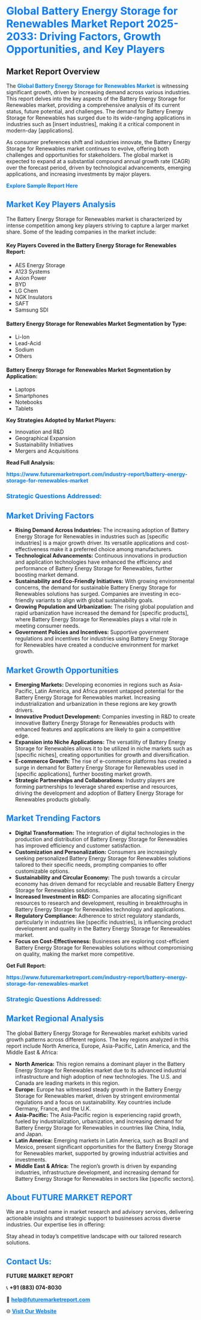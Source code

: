 <h1 style="color: #007BFF;">Global Battery Energy Storage for Renewables Market Report 2025-2033: Driving Factors, Growth Opportunities, and Key Players</h1>

<section id="overview">
<h2>Market Report Overview</h2>
<p>The <a href="https://www.futuremarketreport.com/industry-report/battery-energy-storage-for-renewables-market" style="color: #007BFF; text-decoration: none;"><strong>Global Battery Energy Storage for Renewables Market</strong></a> is witnessing significant growth, driven by increasing demand across various industries. This report delves into the key aspects of the Battery Energy Storage for Renewables market, providing a comprehensive analysis of its current status, future potential, and challenges. The demand for Battery Energy Storage for Renewables has surged due to its wide-ranging applications in industries such as [insert industries], making it a critical component in modern-day [applications].</p>
<p>As consumer preferences shift and industries innovate, the Battery Energy Storage for Renewables market continues to evolve, offering both challenges and opportunities for stakeholders. The global market is expected to expand at a substantial compound annual growth rate (CAGR) over the forecast period, driven by technological advancements, emerging applications, and increasing investments by major players.</p>
</section>

<section id="overview">
<p><a href="https://www.futuremarketreport.com/request-sample/reportId=106331" style="color: #007BFF; text-decoration: none;"><strong>Explore Sample Report Here</strong></a></p>
</section>

<section id="key-players">
<h2 style="color: #007BFF;">Market Key Players Analysis</h2>
<p>The Battery Energy Storage for Renewables market is characterized by intense competition among key players striving to capture a larger market share. Some of the leading companies in the market include:</p>
<h4>Key Players Covered in the Battery Energy Storage for Renewables Report:</h4>
<ul><li>AES Energy Storage</li><li>A123 Systems</li><li>Axion Power</li><li>BYD</li><li>LG Chem</li><li>NGK Insulators</li><li>SAFT</li><li>Samsung SDI</li></ul>
<h4>Battery Energy Storage for Renewables Market Segmentation by Type:</h4>
<ul><li>Li-Ion</li><li>Lead-Acid</li><li>Sodium</li><li>Others</li></ul>

<h4>Battery Energy Storage for Renewables Market Segmentation by Application:</h4>
<ul><li>Laptops</li><li>Smartphones</li><li>Notebooks</li><li>Tablets</li></ul>
<p><strong>Key Strategies Adopted by Market Players:</strong></p>
<ul>
<li>Innovation and R&D</li>
<li>Geographical Expansion</li>
<li>Sustainability Initiatives</li>
<li>Mergers and Acquisitions</li>
</ul>
</section>

<section>
<p><strong>Read Full Analysis: </strong></p><a href="https://www.futuremarketreport.com/industry-report/battery-energy-storage-for-renewables-market" style="color: #007BFF; text-decoration: none;"><strong>https://www.futuremarketreport.com/industry-report/battery-energy-storage-for-renewables-market</strong></a>
<h3 style="color: #007BFF;">Strategic Questions Addressed:</h3>
</section>

<section id="driving-factors">
<h2 style="color: #007BFF;">Market Driving Factors</h2>
<ul>
<li><strong>Rising Demand Across Industries:</strong> The increasing adoption of Battery Energy Storage for Renewables in industries such as [specific industries] is a major growth driver. Its versatile applications and cost-effectiveness make it a preferred choice among manufacturers.</li>
<li><strong>Technological Advancements:</strong> Continuous innovations in production and application technologies have enhanced the efficiency and performance of Battery Energy Storage for Renewables, further boosting market demand.</li>
<li><strong>Sustainability and Eco-Friendly Initiatives:</strong> With growing environmental concerns, the demand for sustainable Battery Energy Storage for Renewables solutions has surged. Companies are investing in eco-friendly variants to align with global sustainability goals.</li>
<li><strong>Growing Population and Urbanization:</strong> The rising global population and rapid urbanization have increased the demand for [specific products], where Battery Energy Storage for Renewables plays a vital role in meeting consumer needs.</li>
<li><strong>Government Policies and Incentives:</strong> Supportive government regulations and incentives for industries using Battery Energy Storage for Renewables have created a conducive environment for market growth.</li>
</ul>
</section>

<section id="growth-opportunities">
<h2 style="color: #007BFF;">Market Growth Opportunities</h2>
<ul>
<li><strong>Emerging Markets:</strong> Developing economies in regions such as Asia-Pacific, Latin America, and Africa present untapped potential for the Battery Energy Storage for Renewables market. Increasing industrialization and urbanization in these regions are key growth drivers.</li>
<li><strong>Innovative Product Development:</strong> Companies investing in R&D to create innovative Battery Energy Storage for Renewables products with enhanced features and applications are likely to gain a competitive edge.</li>
<li><strong>Expansion into Niche Applications:</strong> The versatility of Battery Energy Storage for Renewables allows it to be utilized in niche markets such as [specific niches], creating opportunities for growth and diversification.</li>
<li><strong>E-commerce Growth:</strong> The rise of e-commerce platforms has created a surge in demand for Battery Energy Storage for Renewables used in [specific applications], further boosting market growth.</li>
<li><strong>Strategic Partnerships and Collaborations:</strong> Industry players are forming partnerships to leverage shared expertise and resources, driving the development and adoption of Battery Energy Storage for Renewables products globally.</li>
</ul>
</section>

<section id="trending-factors">
<h2 style="color: #007BFF;">Market Trending Factors</h2>
<ul>
<li><strong>Digital Transformation:</strong> The integration of digital technologies in the production and distribution of Battery Energy Storage for Renewables has improved efficiency and customer satisfaction.</li>
<li><strong>Customization and Personalization:</strong> Consumers are increasingly seeking personalized Battery Energy Storage for Renewables solutions tailored to their specific needs, prompting companies to offer customizable options.</li>
<li><strong>Sustainability and Circular Economy:</strong> The push towards a circular economy has driven demand for recyclable and reusable Battery Energy Storage for Renewables solutions.</li>
<li><strong>Increased Investment in R&D:</strong> Companies are allocating significant resources to research and development, resulting in breakthroughs in Battery Energy Storage for Renewables technology and applications.</li>
<li><strong>Regulatory Compliance:</strong> Adherence to strict regulatory standards, particularly in industries like [specific industries], is influencing product development and quality in the Battery Energy Storage for Renewables market.</li>
<li><strong>Focus on Cost-Effectiveness:</strong> Businesses are exploring cost-efficient Battery Energy Storage for Renewables solutions without compromising on quality, making the market more competitive.</li>
</ul>
</section>

<section>
<p><strong>Get Full Report: </strong></p><a href="https://www.futuremarketreport.com/industry-report/battery-energy-storage-for-renewables-market" style="color: #007BFF; text-decoration: none;"><strong>https://www.futuremarketreport.com/industry-report/battery-energy-storage-for-renewables-market</strong></a>
<h3 style="color: #007BFF;">Strategic Questions Addressed:</h3>
</section>


<section id="regional-analysis">
<h2 style="color: #007BFF;">Market Regional Analysis</h2>
<p>The global Battery Energy Storage for Renewables market exhibits varied growth patterns across different regions. The key regions analyzed in this report include North America, Europe, Asia-Pacific, Latin America, and the Middle East & Africa:</p>
<ul>
<li><strong>North America:</strong> This region remains a dominant player in the Battery Energy Storage for Renewables market due to its advanced industrial infrastructure and high adoption of new technologies. The U.S. and Canada are leading markets in this region.</li>
<li><strong>Europe:</strong> Europe has witnessed steady growth in the Battery Energy Storage for Renewables market, driven by stringent environmental regulations and a focus on sustainability. Key countries include Germany, France, and the U.K.</li>
<li><strong>Asia-Pacific:</strong> The Asia-Pacific region is experiencing rapid growth, fueled by industrialization, urbanization, and increasing demand for Battery Energy Storage for Renewables in countries like China, India, and Japan.</li>
<li><strong>Latin America:</strong> Emerging markets in Latin America, such as Brazil and Mexico, present significant opportunities for the Battery Energy Storage for Renewables market, supported by growing industrial activities and investments.</li>
<li><strong>Middle East & Africa:</strong> The region’s growth is driven by expanding industries, infrastructure development, and increasing demand for Battery Energy Storage for Renewables in sectors like [specific sectors].</li>
</ul>
</section>

<footer>
<h2 style="color: #007BFF;">About FUTURE MARKET REPORT</h2>
<p>We are a trusted name in market research and advisory services, delivering actionable insights and strategic support to businesses across diverse industries. Our expertise lies in offering:</p>

<p>Stay ahead in today’s competitive landscape with our tailored research solutions.</p>

<h2 style="color: #007BFF;">Contact Us:</h2>
<p><strong>FUTURE MARKET REPORT</strong></p>
<p>📞 <strong>+91 (883) 074-8030</strong></p>
<p>📧 <strong><a href="mailto:help@futuremarketreport.com" style="color: #007BFF;">help@futuremarketreport.com</a></strong></p>
<p>🌐 <strong><a href="https://www.futuremarketreport.com/" style="color: #007BFF;">Visit Our Website</a></strong></p>
</footer>